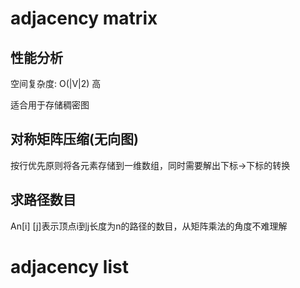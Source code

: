 # adjacency matrix

## 性能分析

空间复杂度: O(|V|2)  高

适合用于存储稠密图

## 对称矩阵压缩(无向图)

按行优先原则将各元素存储到一维数组，同时需要解出下标->下标的转换



## 求路径数目

An[i] [j]表示顶点i到j长度为n的路径的数目，从矩阵乘法的角度不难理解


# adjacency list


